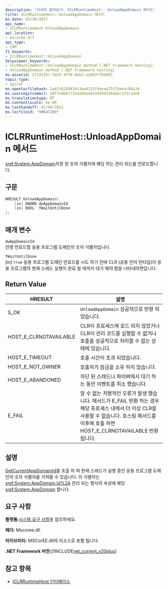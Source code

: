 ```yaml
---
description: '자세히 알아보기: ICLRRuntimeHost:: UnloadAppDomain 메서드'
title: ICLRRuntimeHost::UnloadAppDomain 메서드
ms.date: 03/30/2017
api_name:
- ICLRRuntimeHost.UnloadAppDomain
api_location:
- mscoree.dll
api_type:
- COM
f1_keywords:
- ICLRRuntimeHost::UnloadAppDomain
helpviewer_keywords:
- ICLRRuntimeHost::UnloadAppDomain method [.NET Framework hosting]
- UnloadAppDomain method [.NET Framework hosting]
ms.assetid: 571912bc-3429-4ff8-8eb2-ea993ffbd901
topic_type:
- apiref
ms.openlocfilehash: 2a47c6250434c3ee4122f8eeae75f25ee4c08a34
ms.sourcegitcommit: ddf7edb67715a5b9a45e3dd44536dabc153c1de0
ms.translationtype: MT
ms.contentlocale: ko-KR
ms.lasthandoff: 02/06/2021
ms.locfileid: "99637289"
---
```

# <a name="iclrruntimehostunloadappdomain-method"></a>ICLRRuntimeHost::UnloadAppDomain 메서드

<xref:System.AppDomain>지정 된 숫자 식별자에 해당 하는 관리 되는를 언로드합니다.  
  
## <a name="syntax"></a>구문  
  
```cpp  
HRESULT UnloadAppDomain(  
    [in] DWORD dwAppDomainId  
    [in] BOOL  fWaitUntilDone  
);  
```  
  
## <a name="parameters"></a>매개 변수  

 `dwAppDomainId`  
 진행 언로드할 응용 프로그램 도메인의 숫자 식별자입니다.  
  
 `fWaitUntilDone`  
 [in] `true` 응용 프로그램 도메인 언로드를 시도 하기 전에 CLR (공용 언어 런타임)이 응용 프로그램의 현재 스레드 실행이 완료 될 때까지 대기 해야 함을 나타내려면입니다.  
  
## <a name="return-value"></a>Return Value  
  
|HRESULT|설명|  
|-------------|-----------------|  
|S_OK|`UnloadAppDomain` 성공적으로 반환 되었습니다.|  
|HOST_E_CLRNOTAVAILABLE|CLR이 프로세스에 로드 되지 않았거나 CLR이 관리 코드를 실행할 수 없거나 호출을 성공적으로 처리할 수 없는 상태에 있습니다.|  
|HOST_E_TIMEOUT|호출 시간이 초과 되었습니다.|  
|HOST_E_NOT_OWNER|호출자가 잠금을 소유 하지 않습니다.|  
|HOST_E_ABANDONED|차단 된 스레드나 파이버에서 대기 하는 동안 이벤트를 취소 했습니다.|  
|E_FAIL|알 수 없는 치명적인 오류가 발생 했습니다. 메서드가 E_FAIL 반환 하는 경우 해당 프로세스 내에서 더 이상 CLR을 사용할 수 없습니다. 호스팅 메서드를 이후에 호출 하면 HOST_E_CLRNOTAVAILABLE 반환 됩니다.|  
  
## <a name="remarks"></a>설명  

 [GetCurrentAppDomainId](iclrruntimehost-getcurrentappdomainid-method.md)를 호출 하 여 현재 스레드가 실행 중인 응용 프로그램 도메인의 숫자 식별자를 가져올 수 있습니다. 이 식별자는 <xref:System.AppDomain.Id%2A> 관리 되는 형식의 속성에 해당 <xref:System.AppDomain> 합니다.  
  
## <a name="requirements"></a>요구 사항  

 **플랫폼:**[시스템 요구 사항](../../get-started/system-requirements.md)을 참조하세요.  
  
 **헤더:** Mscoree.dll  
  
 **라이브러리:** MSCorEE.dll의 리소스로 포함 됩니다.  
  
 **.NET Framework 버전:**[!INCLUDE[net_current_v20plus](../../../../includes/net-current-v20plus-md.md)]  
  
## <a name="see-also"></a>참고 항목

- [ICLRRuntimeHost 인터페이스](iclrruntimehost-interface.md)
